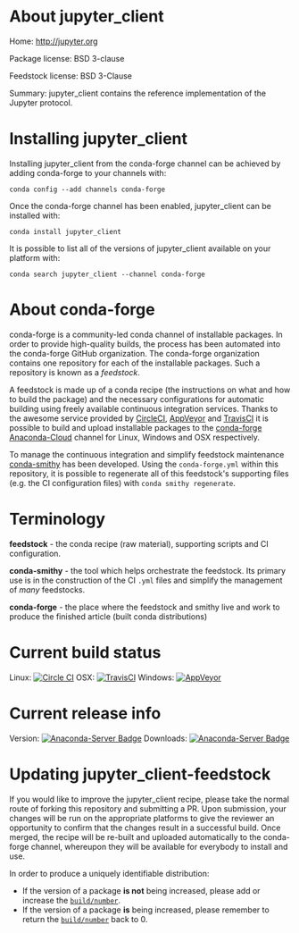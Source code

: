 About jupyter_client
====================

Home: http://jupyter.org

Package license: BSD 3-clause

Feedstock license: BSD 3-Clause

Summary: jupyter_client contains the reference implementation of the Jupyter protocol.



Installing jupyter_client
=========================

Installing jupyter_client from the conda-forge channel can be achieved by adding conda-forge to your channels with:

```
conda config --add channels conda-forge
```

Once the conda-forge channel has been enabled, jupyter_client can be installed with:

```
conda install jupyter_client
```

It is possible to list all of the versions of jupyter_client available on your platform with:

```
conda search jupyter_client --channel conda-forge
```


About conda-forge
=================

conda-forge is a community-led conda channel of installable packages.
In order to provide high-quality builds, the process has been automated into the
conda-forge GitHub organization. The conda-forge organization contains one repository 
for each of the installable packages. Such a repository is known as a *feedstock*.

A feedstock is made up of a conda recipe (the instructions on what and how to build
the package) and the necessary configurations for automatic building using freely
available continuous integration services. Thanks to the awesome service provided by
[CircleCI](https://circleci.com/), [AppVeyor](http://www.appveyor.com/)
and [TravisCI](https://travis-ci.org/) it is possible to build and upload installable
packages to the [conda-forge](https://anaconda.org/conda-forge)
[Anaconda-Cloud](http://docs.anaconda.org/) channel for Linux, Windows and OSX respectively.

To manage the continuous integration and simplify feedstock maintenance
[conda-smithy](http://github.com/conda-forge/conda-smithy) has been developed.
Using the ``conda-forge.yml`` within this repository, it is possible to regenerate all of
this feedstock's supporting files (e.g. the CI configuration files) with ``conda smithy regenerate``.


Terminology
===========

**feedstock** - the conda recipe (raw material), supporting scripts and CI configuration.

**conda-smithy** - the tool which helps orchestrate the feedstock.
                   Its primary use is in the construction of the CI ``.yml`` files
                   and simplify the management of *many* feedstocks.

**conda-forge** - the place where the feedstock and smithy live and work to
                  produce the finished article (built conda distributions)

Current build status
====================
Linux: [![Circle CI](https://circleci.com/gh/conda-forge/jupyter_client-feedstock.svg?style=svg)](https://circleci.com/gh/conda-forge/jupyter_client-feedstock)
OSX: [![TravisCI](https://travis-ci.org/conda-forge/jupyter_client-feedstock.svg?branch=master)](https://travis-ci.org/conda-forge/jupyter_client-feedstock) 
Windows: [![AppVeyor](https://ci.appveyor.com/api/projects/status/github/conda-forge/jupyter_client-feedstock?svg=True)](https://ci.appveyor.com/project/conda-forge/jupyter_client-feedstock/branch/master)

Current release info
====================
Version: [![Anaconda-Server Badge](https://anaconda.org/conda-forge/jupyter_client/badges/version.svg)](https://anaconda.org/conda-forge/jupyter_client)
Downloads: [![Anaconda-Server Badge](https://anaconda.org/conda-forge/jupyter_client/badges/downloads.svg)](https://anaconda.org/conda-forge/jupyter_client)


Updating jupyter_client-feedstock
=================================

If you would like to improve the jupyter_client recipe, please take the normal
route of forking this repository and submitting a PR. Upon submission, your changes will
be run on the appropriate platforms to give the reviewer an opportunity to confirm that the
changes result in a successful build. Once merged, the recipe will be re-built and uploaded
automatically to the conda-forge channel, whereupon they will be available for everybody to
install and use.

In order to produce a uniquely identifiable distribution:
 * If the version of a package **is not** being increased, please add or increase
   the [``build/number``](http://conda.pydata.org/docs/building/meta-yaml.html#build-number-and-string). 
 * If the version of a package **is** being increased, please remember to return
   the [``build/number``](http://conda.pydata.org/docs/building/meta-yaml.html#build-number-and-string)
   back to 0.
